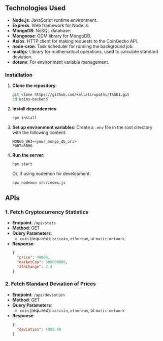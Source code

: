 
## Technologies Used
- **Node.js**: JavaScript runtime environment.
- **Express**: Web framework for Node.js.
- **MongoDB**: NoSQL database.
- **Mongoose**: ODM library for MongoDB.
- **Axios**: HTTP client for making requests to the CoinGecko API.
- **node-cron**: Task scheduler for running the background job.
- **mathjs**: Library for mathematical operations, used to calculate standard deviation.
- **dotenv**: For environment variable management.



### Installation
1. **Clone the repository**:
    ```bash
    git clone https://github.com/kellatirupathi/TASK1.git
    cd koinx-backend
    ```

2. **Install dependencies**:
    ```bash
    npm install
    ```

3. **Set up environment variables**:
    Create a `.env` file in the root directory with the following content:
    ```env
    MONGO_URI=<your_mongo_db_uri>
    PORT=5000
    ```

4. **Run the server**:
    ```bash
    npm start
    ```
    Or, if using nodemon for development:
    ```bash
    npx nodemon src/index.js
    ```

## APIs
### 1. Fetch Cryptocurrency Statistics
- **Endpoint**: `/api/stats`
- **Method**: GET
- **Query Parameters**:
  - `coin` (required): `bitcoin`, `ethereum`, or `matic-network`
- **Response**:
  ```json
  {
    "price": 40000,
    "marketCap": 800000000,
    "24hChange": 3.4
  }
  ```

### 2. Fetch Standard Deviation of Prices
- **Endpoint**: `/api/deviation`
- **Method**: GET
- **Query Parameters**:
  - `coin` (required): `bitcoin`, `ethereum`, or `matic-network`
- **Response**:
  ```json
  {
    "deviation": 4082.48
  }
  ```


